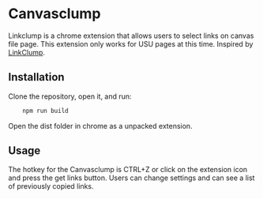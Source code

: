 ﻿# Canvasclump

Linkclump is a chrome extension that allows users to select links on canvas file page. This extension only works for USU pages at this time. Inspired by [LinkClump](https://github.com/benblack86/linkclump).

## Installation

Clone the repository, open it, and run: 

```bash
	npm run build
```
Open the dist folder in chrome as a unpacked extension. 

## Usage

The hotkey for the Canvasclump is CTRL+Z or click on the extension icon and press the get links button. Users can change settings and can see a list of previously copied links.  

